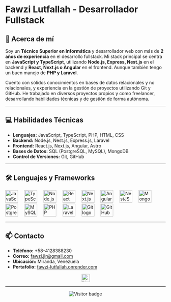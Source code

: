 # Fawzi Lutfallah - Desarrollador Fullstack

## 🚀 Acerca de mí

Soy un **Técnico Superior en Informática** y desarrollador web con más de **2 años de experiencia** en el desarrollo fullstack. Mi stack principal se centra en **JavaScript y TypeScript**, utilizando **Node.js, Express, Nest.js** en el backend y **React, Next.js o Angular** en el frontend. Aunque también tengo un buen manejo de **PHP y Laravel**.

Cuento con sólidos conocimientos en bases de datos relacionales y no relacionales, y experiencia en la gestión de proyectos utilizando Git y GitHub. He trabajado en diversos proyectos propios y como freelancer, desarrollando habilidades técnicas y de gestión de forma autónoma.

---

## 💻 Habilidades Técnicas

-   **Lenguajes:** JavaScript, TypeScript, PHP, HTML, CSS
-   **Backend:** Node.js, Nest.js, Express.js, Laravel
-   **Frontend:** React.js, Next.js, Angular, Astro
-   **Bases de Datos:** SQL (PostgreSQL, MySQL), MongoDB
-   **Control de Versiones:** Git, GitHub

---

## 🛠️ Lenguajes y Frameworks

<div align="left">
  <img src="https://cdn.jsdelivr.net/gh/devicons/devicon/icons/javascript/javascript-plain.svg" height="40" alt="JavaScript logo" />
  <img width="12" />
  <img src="https://cdn.jsdelivr.net/gh/devicons/devicon/icons/typescript/typescript-plain.svg" height="40" alt="TypeScript logo" />
  <img width="12" />
  <img src="https://cdn.jsdelivr.net/gh/devicons/devicon/icons/nodejs/nodejs-plain.svg" height="40" alt="Node.js logo" />
  <img width="12" />
  <img src="https://cdn.jsdelivr.net/gh/devicons/devicon/icons/react/react-original.svg" height="40" alt="React logo" />
  <img width="12" />
  <img src="https://raw.githubusercontent.com/danielcranney/readme-generator/main/public/icons/skills/nextjs-colored-dark.svg" height="40" alt="Next.js logo" />
  <img width="12" />
  <img src="https://cdn.jsdelivr.net/gh/devicons/devicon/icons/angularjs/angularjs-plain.svg" height="40" alt="AngularJS logo" />
  <img width="12" />
  <img src="https://cdn.jsdelivr.net/gh/devicons/devicon/icons/nestjs/nestjs-original.svg" height="40" alt="NestJS logo" /> <img width="12" />
  <img src="https://cdn.jsdelivr.net/gh/devicons/devicon/icons/mongodb/mongodb-plain.svg" height="40" alt="MongoDB logo" />
  <img width="12" />
  <img src="https://cdn.jsdelivr.net/gh/devicons/devicon/icons/postgresql/postgresql-plain.svg" height="40" alt="PostgreSQL logo" />
  <img width="12" />
  <img src="https://cdn.jsdelivr.net/gh/devicons/devicon/icons/mysql/mysql-original.svg" height="40" alt="MySQL logo" /> <img width="12" />
  <img src="https://cdn.jsdelivr.net/gh/devicons/devicon/icons/php/php-plain.svg" height="40" alt="PHP logo" />
  <img width="12" />
  <img src="https://upload.wikimedia.org/wikipedia/commons/9/9a/Laravel.svg" height="40" alt="Laravel logo" />
  <img width="12" />
  <img src="https://cdn.jsdelivr.net/gh/devicons/devicon/icons/git/git-plain.svg" height="40" alt="Git logo" />
  <img width="12" />
  <img src="https://cdn.jsdelivr.net/gh/devicons/devicon/icons/github/github-original.svg" height="40" alt="GitHub logo" />
</div>

---

## 📫 Contacto

-   **Teléfono:** +58-4128388230
-   **Correo:** fawzi.jlr@gmail.com
-   **Ubicación:** Miranda, Venezuela
-   **Portafolio:** [fawzi-lutfallah.onrender.com](https://fawzi-lutfallah.onrender.com)

<div align="center">
  <a href="https://linkedin.com/in/fawzi-lutfallah-62184b236">
    <img src="https://img.shields.io/static/v1?message=LinkedIn&logo=linkedin&label=&color=0077B5&logoColor=white&labelColor=&style=for-the-badge" height="25" alt="LinkedIn logo" />
  </a>
</div>

---

<div align="center">
  <img src="https://visitor-badge.laobi.icu/badge?page_id=Fawzil" alt="Visitor badge" />
</div>
